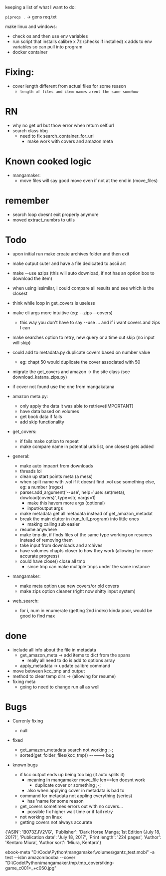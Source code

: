 keeping a list of what I want to do:

`pipreqs .` -> gens req.txt

make linux and windows:
- check os and then use env variables
- run script that installs calibre x 7z (checks if installed) x adds to env variables so can pull into program
- docker container

# Fixing:
* cover length different from actual files for some reason 
    - `length of files and item names arent the same somehow`

# RN
- why no get url but thow error when return self.url
- search class bbg
    - need to fix search_container_for_url
        - make work with covers and amazon meta

# Known cooked logic
* mangamaker:
    * move files will say good move even if not at the end in (move_files)

# remember
- search loop doesnt exit properly anymore
- moved extract_numbrs to utils

# Todo
- upon initial run make create archives folder and then exit
- make output cuter and have a file dedicated to ascii art
- make --use azips (this will auto download, if not has an option box to download the item)
- when using issimilar, i could compare all results and see which is the closest
- think while loop in get_covers is useless
- make cli args more intuitive (eg: --zips --covers)
    - this way you don't have to say --use ... and if i want covers and zips I can
- make searches option to retry, new query or a time out skip (no input will skip)
- could add to metadata.py duplicate covers based on number value
    - eg: chapt 50 would duplicate the cover associated with 50
- migrate the get_covers and amazon -> the site class (see download_katana_zips.py)
- if cover not found use the one from mangakatana

- amazon meta.py:
    - only apply the data it was able to retrieve(IMPORTANT)
    - have data based on volumes
    - get book data if fails
    - add skip functionality

- get_covers:
    - if fails make option to repeat
    - make compare name in potential urls list, one closest gets added

- general:
    - make auto impaort from downloads
    - threads lol
    - clean up start points meta (a mess)
    - when spilt name with .vol if it doesnt find .vol use something else, eg: a number (regex)
    -  parser.add_argument('--use', help='use: set(meta), dowload(covers)', type=str, nargs=1)
        - make this havem more args (optional)
        - input/output args
    - make metadata get all metadata instead of get_amazon_metadat
    - break the main clutter in (run_full_program) into little ones
        - making calling sub easier
    - resume anywhere 
    - make tmp dir, if finds files of the same type working on resumes instead of removing them
    - take input from downloads and archives
    - have volumes chapts closer to how they work (allowing for more accurate progress)
    - could have close() close all tmp
        - since tmp can make multiple tmps under the same instance

- mangamaker:
    - make meta option use new covers/or old covers
    - make zips option cleaner (right now shitty input system)

- web_search:
    - for i, num in enumerate (getting 2nd index) kinda poor, would be good to find max


# done
- include all info about the file in metadata
    - get_amazon_meta -> add items to dict from the spans
        - really all need to do is add to options array
    - apply_metadata -> update calibre command
- move between kcc_tmp and output
- method to clear temp dirs -> (allowing for resume)
- fixing meta
    - going to need to change run all as well

# Bugs 
- Currenly fixing
    - null

- fixed
    - get_amazon_metadata search not working ;-;
    - sorted(get_folder_files(kcc_tmp)) -----> bug

- known bugs
    - if kcc output ends up being too big (it auto splits it)
        - meaning in mangamaker move_file len==len doesnt work
            - duplicate cover or something ;-;
        - also when applying cover in metadata is bad to
    - command for metadata not appling everything (series)
        - has 'name for some reason
    - get_covers sometimes errors out with no covers...
        - possible fix higher wait time or if fail retry
    - not working on linux
    - getting covers not always accurate

 
  

{'ASIN': 'B073ZJV2VG', 'Publisher': 'Dark Horse Manga; 1st Edition (July 18, 2017)', 'Publication date': 'July 18, 2017', 'Print length': '224 pages', 'Author': 'Kentaro Miura', 'Author sort': 'Miura, Kentaro'}

ebook-meta "D:\Code\Python\mangamaker\volumes\gantz_test.mobi" -a test --isbn amazon:booba --cover "D:\Code\Python\mangamaker\.tmp\.tmp_covers\king-game_c001+_+c050.jpg"
